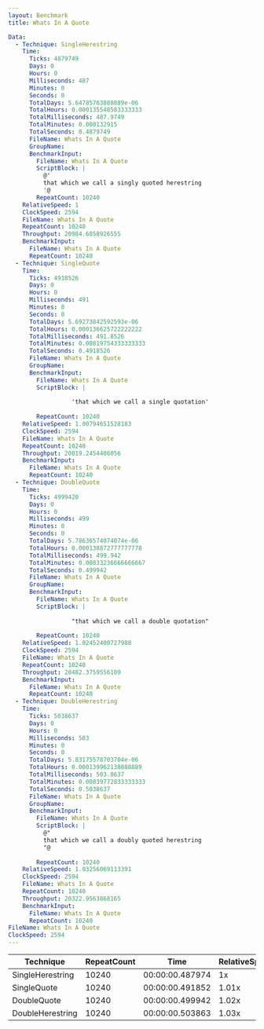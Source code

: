 ```yaml
---
layout: Benchmark
title: Whats In A Quote

Data: 
  - Technique: SingleHerestring
    Time: 
      Ticks: 4879749
      Days: 0
      Hours: 0
      Milliseconds: 487
      Minutes: 0
      Seconds: 0
      TotalDays: 5.64785763888889e-06
      TotalHours: 0.000135548583333333
      TotalMilliseconds: 487.9749
      TotalMinutes: 0.008132915
      TotalSeconds: 0.4879749
      FileName: Whats In A Quote
      GroupName: 
      BenchmarkInput: 
        FileName: Whats In A Quote
        ScriptBlock: |
          @'
          that which we call a singly quoted herestring
          '@
        RepeatCount: 10240
    RelativeSpeed: 1
    ClockSpeed: 2594
    FileName: Whats In A Quote
    RepeatCount: 10240
    Throughput: 20984.6858926555
    BenchmarkInput: 
      FileName: Whats In A Quote
      RepeatCount: 10240
  - Technique: SingleQuote
    Time: 
      Ticks: 4918526
      Days: 0
      Hours: 0
      Milliseconds: 491
      Minutes: 0
      Seconds: 0
      TotalDays: 5.69273842592593e-06
      TotalHours: 0.000136625722222222
      TotalMilliseconds: 491.8526
      TotalMinutes: 0.00819754333333333
      TotalSeconds: 0.4918526
      FileName: Whats In A Quote
      GroupName: 
      BenchmarkInput: 
        FileName: Whats In A Quote
        ScriptBlock: |
          
                  'that which we call a single quotation'
              
        RepeatCount: 10240
    RelativeSpeed: 1.00794651528183
    ClockSpeed: 2594
    FileName: Whats In A Quote
    RepeatCount: 10240
    Throughput: 20819.2454406056
    BenchmarkInput: 
      FileName: Whats In A Quote
      RepeatCount: 10240
  - Technique: DoubleQuote
    Time: 
      Ticks: 4999420
      Days: 0
      Hours: 0
      Milliseconds: 499
      Minutes: 0
      Seconds: 0
      TotalDays: 5.78636574074074e-06
      TotalHours: 0.000138872777777778
      TotalMilliseconds: 499.942
      TotalMinutes: 0.00833236666666667
      TotalSeconds: 0.499942
      FileName: Whats In A Quote
      GroupName: 
      BenchmarkInput: 
        FileName: Whats In A Quote
        ScriptBlock: |
          
                  "that which we call a double quotation"
              
        RepeatCount: 10240
    RelativeSpeed: 1.02452400727988
    ClockSpeed: 2594
    FileName: Whats In A Quote
    RepeatCount: 10240
    Throughput: 20482.3759556109
    BenchmarkInput: 
      FileName: Whats In A Quote
      RepeatCount: 10240
  - Technique: DoubleHerestring
    Time: 
      Ticks: 5038637
      Days: 0
      Hours: 0
      Milliseconds: 503
      Minutes: 0
      Seconds: 0
      TotalDays: 5.83175578703704e-06
      TotalHours: 0.000139962138888889
      TotalMilliseconds: 503.8637
      TotalMinutes: 0.00839772833333333
      TotalSeconds: 0.5038637
      FileName: Whats In A Quote
      GroupName: 
      BenchmarkInput: 
        FileName: Whats In A Quote
        ScriptBlock: |
          @"
          that which we call a doubly quoted herestring
          "@
              
        RepeatCount: 10240
    RelativeSpeed: 1.03256069113391
    ClockSpeed: 2594
    FileName: Whats In A Quote
    RepeatCount: 10240
    Throughput: 20322.9563868165
    BenchmarkInput: 
      FileName: Whats In A Quote
      RepeatCount: 10240
FileName: Whats In A Quote
ClockSpeed: 2594
---
```





|Technique       |RepeatCount|Time           |RelativeSpeed|Throughput|
|----------------|-----------|---------------|-------------|----------|
|SingleHerestring|10240      |00:00:00.487974|1x           |20984.69/s|
|SingleQuote     |10240      |00:00:00.491852|1.01x        |20819.25/s|
|DoubleQuote     |10240      |00:00:00.499942|1.02x        |20482.38/s|
|DoubleHerestring|10240      |00:00:00.503863|1.03x        |20322.96/s|
